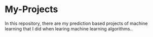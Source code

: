 # My-Projects
In this repository, there are my prediction based projects of machine learning that I did when learing machine learning algorithms..
